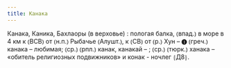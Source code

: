 ```yaml
---
title: Канака
---
```


Канака, Каника, Бахлаоры (в верховье)
: пологая балка, ⦅впад.⦆ в море в 4 км к ⦅ВСВ⦆ от ⦅н.п.⦆ Рыбачье ⦅Алушт.⦆, к ⦅СВ⦆ от ⦅р.⦆ Хун – ❶ ⦅греч.⦆ канака – любимая; ⦅ср.⦆ ⦅рпл.⦆ канак, канакай – ; ⦅ср.⦆ ⦅тюрк.⦆ ханака – «обитель религиозных подвижников» и конак - ночлег ⦃Д8⦄.
